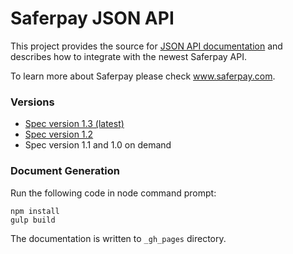 # Saferpay JSON API 

This project provides the source for [JSON API documentation](http://saferpay.github.io/jsonapi) and describes how to integrate with the newest Saferpay API.

To learn more about Saferpay please check www.saferpay.com.

### Versions

* [Spec version 1.3 (latest)](http://saferpay.github.io/jsonapi)
* [Spec version 1.2](http://saferpay.github.io/jsonapi/1.2)
* Spec version 1.1 and 1.0 on demand

### Document Generation

Run the following code in node command prompt:

```
npm install
gulp build
```

The documentation is written to `_gh_pages` directory.
